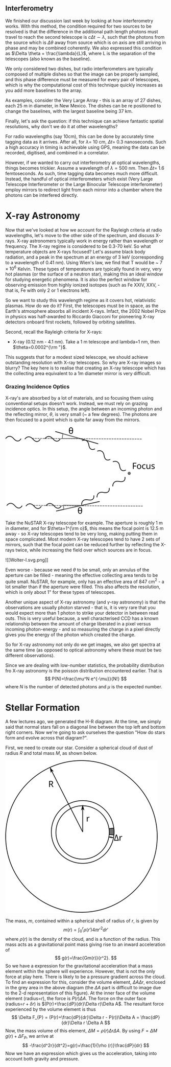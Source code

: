 ## Interferometry
We finished our discussion last week by looking at how interferometry works. With this method, the condition required for two sources to be resolved is that the difference in the additional path length photons must travel to reach the second telescope is $c \Delta t \sim \lambda$, such that the photons from the source which is $\Delta \theta$ away from source which is on axis are still arriving in phase and may be combined coherently. We also expressed this condition as $\Delta \theta = \frac{\lambda}{L}$, where L is the separation of the telescopes (also known as the baseline).

We only considered two dishes, but radio interferometers are typically composed of multiple dishes so that the image can be properly sampled, and this phase difference must be measured for every pair of telescopes, which is why the computational cost of this technique quickly increases as you add more baselines to the array.

As examples, consider the Very Large Array - this is an array of 27 dishes, each 25 m in diameter, in New Mexico. The dishes can be re positioned to change the baselines, with the largest baseline being 37 km.

Finally, let's ask the question: if this technique can achieve fantastic spatial resolutions, why don't we do it at other wavelengths?

For radio wavelengths (say 10cm), this can be done by accurately time tagging data as it arrives. After all, for $\lambda =$ 10 cm, $\Delta t=$ 0.3 nanoseconds. Such a high accuracy in timing is achievable using GPS, meaning the data can be recorded, digitised, and combined in a correlator.

However, if we wanted to carry out interferometry at optical wavelengths, things becomes trickier. Assume a wavelength of $\lambda=500$ nm. Then $\Delta t=$ 1.6 femtoseconds. As such, time tagging data becomes much more difficult. Instead, the handful of optical interferometers which exist (Very Large Telescope Interferometer or the Large Binocular Telescope interferometer) employ mirrors to redirect light from each mirror into a chamber where the photons can be interfered directly.

# X-ray Astronomy
Now that we've looked at how we account for the Rayleigh criteria at radio wavelengths, let's move to the other side of the spectrum, and discuss X-rays. X-ray astronomers typically work in energy rather than wavelength or frequency. The X-ray regime is considered to be 0.3-70 keV. So what temperature objects are X-rays focused? Let's assume black body radiation, and a peak in the spectrum at an energy of 3 keV (corresponding to a wavelength of 0.41 nm). Using Wien's law, we find that T would be ~ $7\times10^6$ Kelvin. These types of temperatures are typically found in very, very hot plasmas (or the surface of a neutron star), making this an ideal window for studying energetic phenomena.  It is also the perfect window for observing emission from highly ionized isotopes (such as Fe XXIV, XXV,  - that is, Fe with only 2 or 1 electrons left).

So we want to study this wavelength regime as it covers hot, relativistic plasmas. How do we do it? First, the telescopes must be in space, as the Earth's atmosphere absorbs all incident X-rays. Infact, the 2002 Nobel Prize in physics was half-awarded to Riccardo Giacconi for pioneering X-ray detectors onboard first rockets, followed by orbiting satellites.

Second, recall the Rayleigh criteria for X-rays:
- X-ray (0.12 nm - 4.1 nm). Take a 1 m telescope and lambda=1 nm, then $\theta=0.0002^{\rm "}$.

This suggests that for a modest sized telescope, we should achieve outstanding resolution with X-ray telescopes. So why are X-ray images so blurry? The key here is to realise that creating an X-ray telescope which has the collecting area equivalent to a 1m diameter mirror is very difficult.
### Grazing Incidence Optics
X-ray's are absorbed by a lot of materials, and so focusing them using conventional setups doesn't work. Instead, we must rely on grazing incidence optics. In this setup, the angle between an incoming photon and the reflecting mirror, $\theta$, is very small (~ a few degrees). The photons are then focused to a point which is quite far away from the mirrors.

![SingleSlit](Figures/Xray_focus.svg)

Take the NuSTAR X-ray telescope for example. The aperture is roughly 1 m in diameter, and for $\theta=1^{\rm o}$, this means the focal point is 12.5 m away - so X-ray telescopes tend to be very long, making putting them in space complicated. Most modern X-ray telescopes tend to have 2 sets of mirrors, such that the focal point can be reduced further by reflecting the X-rays twice, while increasing the field over which sources are in focus.

![[Wolter-I.svg.png]]

Even worse - because we need $\theta$ to be small, only an annulus of the aperture can be filled - meaning the effective collecting area tends to be quite small. NuSTAR, for example, only has an effective area of 847 cm$^2$ - a lot smaller than if the aperture were filled. This also affects the resolution, which is only about 1" for these types of telescopes.

Another unique aspect of X-ray astronomy (and $\gamma$-ray astronomy) is that the observations are usually photon starved - that is, it is very rare that you would expect more than 1 photon to strike your detector in between read outs. This is very useful because, a well characterised CCD has a known relationship between the amount of charge liberated in a pixel versus incoming photon-energy - and so measuring the charge in a pixel directly gives you the energy of the photon which created the charge.

So for X-ray astronomy not only do we get images, we also get spectra at the same time (as opposed to optical astronomy where these must be two different observations).

Since we are dealing with low-number statistics, the probability distribution fro X-ray astronomy is the poisson distribution encountered earlier. That is
$$
    P(N)=\frac{\mu^N e^{-\mu}}{N!}
$$
where $N$ is the number of detected photons and $\mu$ is the expected number.

# Stellar Formation
A few lectures ago, we generated the H-R diagram. At the time, we simply said that normal stars fall on a diagonal line between the top left and bottom right corners. Now we're going to ask ourselves the question "How do stars form and evolve across that diagram?".

First, we need to create our star. Consider a spherical cloud of dust of radius $R$ and total mass $M$, as shown below. 

![DustCloud](Figures/Spherical_Dust_Cloud.svg)

The mass, $m$, contained within a spherical shell of radius of $r$, is given by
$$
    m(r) = \int^{r}_{0} \rho(r')4\pi r'^2 dr'
$$
where $\rho(r)$ is the density of the cloud, and is a function of the radius. This mass acts as a gravitational point mass giving rise to an inward acceleration of
$$
    g(r)=\frac{Gm(r)}{r^2}.
$$
So we have a expression for the gravitational acceleration that a mass element within the sphere will experience. However, that is not the only force at play here. There is likely to be a pressure gradient across the cloud. To find an expression for this, consider the volume element, $\Delta A \Delta r$, enclosed in the grey area in the above diagram (the $\Delta A$ part is difficult to image due to the 2-d representation of this figure). At the inner face of the volume element (radius=$r$), the force is $P(r)\Delta A$. The force on the outer face (radius=$r+\delta r$) is $(P(r)+\frac{dP}{dr}\Delta r)\Delta A$. The resultant force experienced by the volume element is thus
$$
    \Delta F_{P} = (P(r)+\frac{dP}{dr}\Delta r - P(r))\Delta A = \frac{dP}{dr}\Delta r \Delta A
$$
Now, the mass volume of this element, $\Delta M= \rho(r)\Delta r \Delta A$. By using $F = \Delta M \; g(r) + \Delta F_{P}$, we arrive at
$$
    -\frac{d^2r}{dt^2}=g(r)+\frac{1}{\rho (r)}\frac{dP}{dr}
$$
Now we have an expression which gives us the acceleration, taking into account both gravity and pressure.